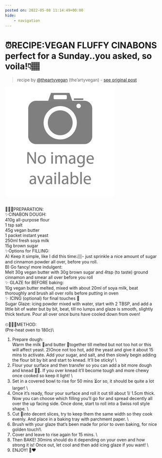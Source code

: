 ```yaml
---
posted on: 2022-05-08 11:14:49+00:00
hide:
    - navigation
---
```


# ⏰RECIPE:VEGAN FLUFFY CINABONS perfect for a Sunday..you asked, so voila!👇🏽 

> recipe by [@theartyvegan](https://www.instagram.com/theartyvegan/) 
(the’artyvegan) - [see original post](https://instagram.com/p/CdS4XzOID62)

![](../img/noimage.jpg)

\
👩🏽‍🍳PREPARATION:\
✨CINABON DOUGH:\
410g all-purpose flour\
1 tsp salt\
45g vegan butter\
1 packet instant yeast\
250ml fresh soya milk\
15g brown sugar\
✨Options for FILLING:\
A) Keep it simple, like I did this time👆🏽- just sprinkle a nice amount of sugar and cinnamon powder all over, before you roll. \
B) Go fancy/ more indulgent: \
Melt 30g vegan butter with 30g brown sugar and 4tsp (to taste) ground cinnamon and smear all over before you roll\
✨ GLAZE for BEFORE baking:\
10g vegan butter melted, mixed with about 20ml of soya milk, beat thoroughly and brush all over rolls before putting in oven\
✨ ICING (optional) for final touches 🤤\
Sugar Glaze: icing powder mixed with water, start with 2 TBSP, and add a little bit of water but by bit,  beat, till no lumps and glaze is smooth, slightly thick texture. Pour all over once buns have cooled down from oven! \
\
⏲👩🏽‍🍳METHOD: \
(Pre-heat oven to 180c)\
1) Prepare dough:\
 Warm the milk 🥛and butter 🧈together till melted but not too hot or this will affect yeast. 2)Once not too hot, add the yeast and give it about 15 mins to activate. Add your sugar, and salt, and then slowly begin adding the flour bit by bit and start to knead. It’ll be sticky! \
3) Flour your surface and then transfer so you can add a bit more dough and knead 👊🏽. If you over knead it’ll become tough and more chewy once cooked so keep it light! \
4) Set in a covered bowl to rise for 50 mins ⏳or so, it should be quite a lot larger! \
5) Once it’s ready, flour your surface and roll it out till about 1/ 1.5cm thick. Now you can choose which filling you’ll go for and spread decently all over the up facing side. Once done, start to roll into a Swiss roll style shape. \
6) Cut 🔪into decent slices, try to keep them the same width so they cook evenly. And place in a baking tray with parchment paper. \
7) Brush with your glaze that’s been made for prior to oven baking, for nice golden touch!\
8) Cover and leave to rise again for 15 mins. \
9) Then BAKE! 30mins should do it depending on your oven and how strong it is! Once out, let cool and then add icing glaze if you want! \
10) ENJOY! 🤤♥️ 